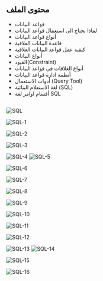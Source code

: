 ## محتوى الملف 
- قواعد البيانات 
- لماذا نحتاج الى استعمال قواعد البيانات 
- أنواع قواعد البيانات 
- قاعدة البيانات العلاقية 
- كيفية عمل قواعد البيانات العلاقية 
- أنواع البيانات 
- القيود(Constraint) 
- أنواع العلاقات في قواعد البيانات 
- أنظمة ادارة قواعد البيانات 
- أدوات الاستعمال (Query Tool)
- لغة الاستعلام البنائية (SQL)
- أقسام اوامر لغة SQL

##

![SQL](https://user-images.githubusercontent.com/92247967/204108654-80814173-d4f3-4e2f-b9f0-e88efcf136a7.jpg)

![SQL-1](https://user-images.githubusercontent.com/92247967/204108826-51e1f262-6c88-4135-8a20-f5909d035d12.jpg)



![SQL-2](https://user-images.githubusercontent.com/92247967/204124301-a66eb5a9-27c8-4c23-b011-aeb684561276.jpg)




![SQL-3](https://user-images.githubusercontent.com/92247967/204108662-a6f64b49-e55d-4e4d-bf2d-1e02921a59bd.jpg)

![SQL-4](https://user-images.githubusercontent.com/92247967/204109347-56825e94-c220-45da-acdd-37a031c2631b.jpg)
![SQL-5](https://user-images.githubusercontent.com/92247967/204109561-5915bd82-6523-4a8a-b923-e0525855b224.jpg)

![SQL-6](https://user-images.githubusercontent.com/92247967/204109596-b281b4a3-3d47-4fde-9947-fa031ea829c0.jpg)

![SQL-7](https://user-images.githubusercontent.com/92247967/204109617-32f6e437-254d-4a6d-a6f7-6cf792efe81a.jpg)

![SQL-8](https://user-images.githubusercontent.com/92247967/204109497-cb59951a-1bf3-4b63-ab5f-1df85ca8350a.jpg)



![SQL-9](https://user-images.githubusercontent.com/92247967/204108679-91830fc1-a243-40bf-8191-f386f756ac77.jpg)

![SQL-10](https://user-images.githubusercontent.com/92247967/204109665-a68f2fed-1798-45ed-ae73-7f15ae3e622e.jpg)

![SQL-11](https://user-images.githubusercontent.com/92247967/204108684-77a46f48-e48a-4f2a-a06c-c49b7c5bdd7b.jpg)


![SQL-12](https://user-images.githubusercontent.com/92247967/204108686-895c2db8-ec49-4f80-8b62-2e23ca6bd0f0.jpg)

![SQL-13](https://user-images.githubusercontent.com/92247967/204108691-2d869470-670e-4ea8-b55a-dff153ce5904.jpg)
![SQL-14](https://user-images.githubusercontent.com/92247967/204109700-661ecd1c-3dca-4be8-89ea-f5cfc2416b57.jpg)

![SQL-15](https://user-images.githubusercontent.com/92247967/204109705-e5f89b8a-bb21-4e05-b2a4-34d2682423e9.jpg)



![SQL-16](https://user-images.githubusercontent.com/92247967/204109711-2b5ae1d0-b9f6-44f2-bd0d-79dcc4776f57.jpg)





